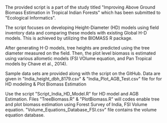 The provided script is a part of the study titled "Improving Above Ground Biomass Estimation in Tropical Indian Forests" which has been submitted to "Ecological Informatics".

The script focuses on developing Height-Diameter (HD) models using field inventory data and comparing these models with existing Global H-D models. This is achieved by utilizing the BIOMASS R package.

After generating H-D models, tree heights are predicted using the tree diameter measured on the field. Then, the plot level biomass is estimated using various allometic models (FSI VOlume equation, and Pan Tropical models by Chave et al., 2014). 

Sample data sets are provided along with the script on the GitHub. Data are given in "India_height_dbh_8179.csv" & "India_Plot_AGB_Test.csv"  file for for HD modeling & Plot Biomass Estimation

Use the script "Script_India_HD_Model.R" for HD model and AGB Estimation. Files "TreeBiomass.R" & "PlotBiomass.R" will codes enable tree and plot biomass estimation using Forest Survey of India, FSI Volume equation. "Volume_Equations_Database_FSI.csv" file contains the volume equation database.
